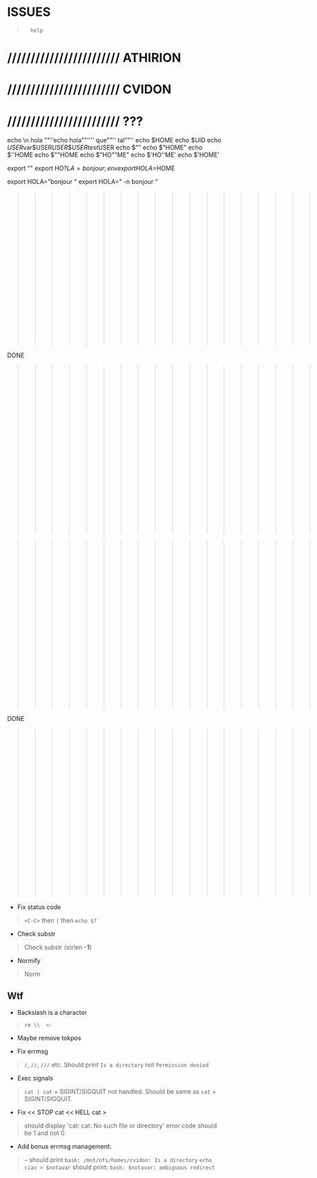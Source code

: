 
#           ISSUES

>       help

# //////////////////////// ATHIRION

# //////////////////////// CVIDON

# //////////////////////// ???

echo    \n hola
""''echo hola""'''' que""'' tal""''
echo \$HOME
echo $UID
echo $USER$var\$USER$USER\$USERtest$USER
echo $""
echo $"HOME"
echo $''HOME
echo $""HOME
echo $"HO""ME"
echo $'HO''ME'
echo $'HOME'

export ""
export HO$?LA=bonjour ; env
export HOLA=$HOME

export HOLA="bonjour         "
export HOLA="  -n bonjour   "

>>>>>>>>>>>>>>>>>>>>>>>>>>>>>>> 0 <<<<<<<<<<<<<<<<<<<<

DONE


>>>>>>>>>>>>>>>>>>>>>>>>>>>>>>> 280 <<<<<<<<<<<<<<<<<<<<


>>>>>>>>>>>>>>>>>>>>>>>>>>>>>>> 523 <<<<<<<<<<<<<<<<<<<<

DONE


>>>>>>>>>>>>>>>>>>>>>>>>>>>>>>> 619 <<<<<<<<<<<<<<<<<<<<


- Fix status code
> `<C-C>` then `|` then `echo $?`

- Check substr
> Check substr (strlen **-1**)

- Normify
> Norm

##  Wtf

- Backslash is a character
> `rm \\  <-`

- Maybe remove tokpos

- Fix errmsg
> `/`, `//`, `///` etc. Should print `Is a directory` not `Permission denied`

- Exec signals
> `cat | cat` + SIGINT/SIGQUIT not handled.
> Should be same as `cat` + SIGINT/SIGQUIT.

- Fix << STOP cat << HELL cat >
> should display 'cat: cat: No such file or directory'
> error code should be 1 and not 0

- Add bonus errmsg management:
> `~` should print `bash: /mnt/nfs/homes/cvidon: Is a directory`
> `echo ciao > $notavar` should print: `bash: $notavar: ambiguous redirect`
